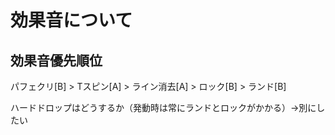 # 効果音について

## 効果音優先順位

パフェクリ[B] > Tスピン[A] > ライン消去[A] > ロック[B] > ランド[B]

ハードドロップはどうするか（発動時は常にランドとロックがかかる）→別にしたい
